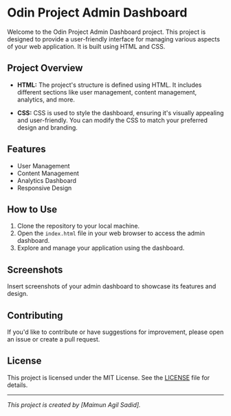 # Odin Project Admin Dashboard

Welcome to the Odin Project Admin Dashboard project. This project is designed to provide a user-friendly interface for managing various aspects of your web application. It is built using HTML and CSS.

## Project Overview

- **HTML:** The project's structure is defined using HTML. It includes different sections like user management, content management, analytics, and more.

- **CSS:** CSS is used to style the dashboard, ensuring it's visually appealing and user-friendly. You can modify the CSS to match your preferred design and branding.

## Features

- User Management
- Content Management
- Analytics Dashboard
- Responsive Design

## How to Use

1. Clone the repository to your local machine.
2. Open the `index.html` file in your web browser to access the admin dashboard.
3. Explore and manage your application using the dashboard.

## Screenshots

Insert screenshots of your admin dashboard to showcase its features and design.

## Contributing

If you'd like to contribute or have suggestions for improvement, please open an issue or create a pull request.

## License

This project is licensed under the MIT License. See the [LICENSE](LICENSE) file for details.

---

_This project is created by [Maimun Agil Sadid]._


